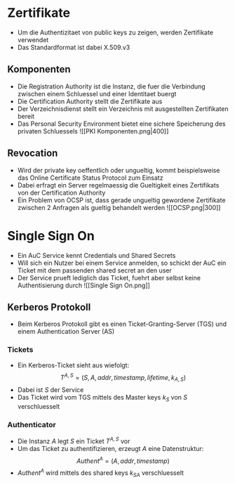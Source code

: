 # Zertifikate
- Um die Authentizitaet von public keys zu zeigen, werden Zertifikate verwendet
- Das Standardformat ist dabei X.509.v3
## Komponenten
- Die Registration Authority ist die Instanz, die fuer die Verbindung zwischen einem Schluessel und einer Identitaet buergt
- Die Certification Authority stellt die Zertifikate aus
- Der Verzeichnisdienst stellt ein Verzeichnis mit ausgestellten Zertifikaten bereit
- Das Personal Security Environment bietet eine sichere Speicherung des privaten Schluessels
![[PKI Komponenten.png|400]]
## Revocation
- Wird der private key oeffentlich oder ungueltig, kommt beispielsweise das Online Certificate Status Protocol zum Einsatz
- Dabei erfragt ein Server regelmaessig die Gueltigkeit eines Zertifikats von der Certification Authority
- Ein Problem von OCSP ist, dass gerade ungueltig gewordene Zertifikate zwischen 2 Anfragen als gueltig behandelt werden 
![[OCSP.png|300]]
# Single Sign On
- Ein AuC Service kennt Credentials und Shared Secrets
- Will sich ein Nutzer bei einem Service anmelden, so schickt der AuC ein Ticket mit dem passenden shared secret an den user
- Der Service prueft lediglich das Ticket, fuehrt aber selbst keine Authentisierung durch
 ![[Single Sign On.png]]
## Kerberos Protokoll
- Beim Kerberos Protokoll gibt es einen Ticket-Granting-Server (TGS) und einem Authentication Server (AS)
### Tickets
 - Ein Kerberos-Ticket sieht aus wiefolgt:
$$T^{A, S} = (S, A, addr, timestamp, lifetime, k_{A,S})$$
- Dabei ist $S$ der Service 
- Das Ticket wird vom TGS mittels des Master keys $k_S$ von $S$ verschluesselt
### Authenticator
- Die Instanz $A$ legt $S$ ein Ticket $T^{A, S}$ vor
- Um das Ticket zu authentifizieren, erzeugt $A$ eine Datenstruktur:
$$Authent^A= (A, addr, timestamp)$$
- $Authent^A$ wird mittels des shared keys $k_{SA}$ verschluesselt